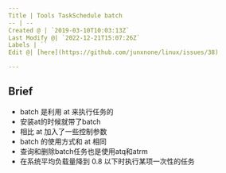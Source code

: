 ```yaml
---
Title | Tools TaskSchedule batch
-- | --
Created @ | `2019-03-10T10:03:13Z`
Last Modify @| `2022-12-21T15:07:26Z`
Labels | ``
Edit @| [here](https://github.com/junxnone/linux/issues/38)

---
```

## Brief

- batch 是利用 at 来执行任务的
- 安装at的时候就带了batch
- 相比 at 加入了一些控制参数
- batch 的使用方式和 at 相同
- 查询和删除batch任务也是使用atq和atrm
- 在系统平均负载量降到 0.8 以下时执行某项一次性的任务

